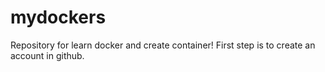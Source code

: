 # mydockers
Repository for learn docker and create container!
First step is to create an account in github.

